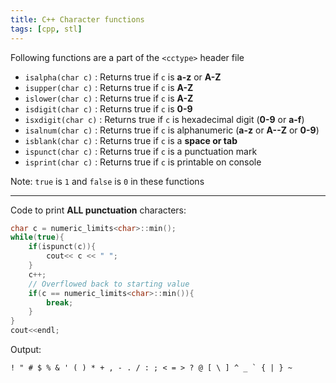 ```yaml
---
title: C++ Character functions
tags: [cpp, stl]
---
```


Following functions are a part of the `<cctype>` header file

- `isalpha(char c)` : Returns true if `c` is **a-z** or **A-Z**
- `isupper(char c)` : Returns true if `c` is **A-Z**
- `islower(char c)` : Returns true if `c` is **A-Z**
- `isdigit(char c)` : Returns true if `c` is **0-9**
- `isxdigit(char c)` : Returns true if `c` is hexadecimal digit (**0-9** or **a-f**)
- `isalnum(char c)` : Returns true if `c` is alphanumeric (**a-z** or **A--Z** or **0-9**)
- `isblank(char c)` : Returns true if `c` is a **space or tab**
- `ispunct(char c)` : Returns true if `c` is a punctuation mark
- `isprint(char c)` : Returns true if `c` is printable on console

Note: `true` is `1` and `false` is `0` in these functions

---

Code to print **ALL punctuation** characters:

```cpp
char c = numeric_limits<char>::min();
while(true){
    if(ispunct(c)){
        cout<< c << " ";
    }
    c++;
    // Overflowed back to starting value
    if(c == numeric_limits<char>::min()){
        break;
    }
}
cout<<endl;
```

Output:

```txt
! " # $ % & ' ( ) * + , - . / : ; < = > ? @ [ \ ] ^ _ ` { | } ~
```
